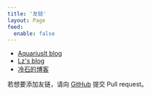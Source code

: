 ```yaml
---
title: '友链'
layout: Page
feed:
  enable: false
---
```


* [Aquariuslt blog](https://zexo.dev)
* [Lz's blog](https://lz5z.com)
* [冷石的博客](https://coldstone.fun/)

若想要添加友链，请向 [GitHub](https://github.com/wxsms/blog/tree/master/src/links/README.md) 提交 Pull request。
